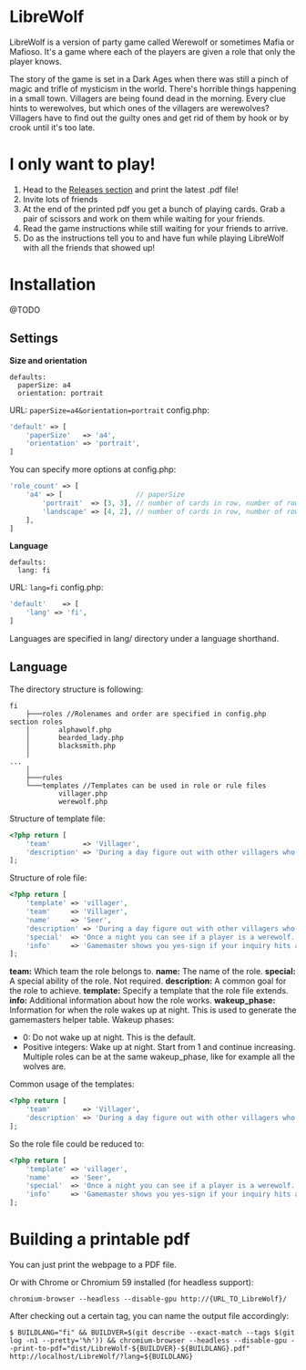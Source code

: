 # LibreWolf

LibreWolf is a version of party game called Werewolf or sometimes Mafia or Mafioso. It's a game where each of the players are given a role that only the player knows.

The story of the game is set in a Dark Ages when there was still a pinch of magic and trifle of mysticism in the world. There's horrible things happening in a small town. Villagers are being found dead in the morning. Every clue hints to werewolves, but which ones of the villagers are werewolves? Villagers have to find out the guilty ones and get rid of them by hook or by crook until it's too late.

# I only want to play!

1. Head to the [Releases section](https://github.com/Zachu/LibreWolf/releases) and print the latest .pdf file!
2. Invite lots of friends
3. At the end of the printed pdf you get a bunch of playing cards. Grab a pair of scissors and work on them while waiting for your friends.
4. Read the game instructions while still waiting for your friends to arrive.
5. Do as the instructions tell you to and have fun while playing LibreWolf with all the friends that showed up!

# Installation

@TODO

## Settings

__Size and orientation__
```
defaults:
  paperSize: a4
  orientation: portrait
```

URL: `paperSize=a4&orientation=portrait`
config.php: 
```php
'default' => [
    'paperSize'   => 'a4',
    'orientation' => 'portrait',
]
```

You can specify more options at config.php:
```php
'role_count' => [
    'a4' => [                  // paperSize
        'portrait'  => [3, 3], // number of cards in row, number of rows
        'landscape' => [4, 2], // number of cards in row, number of rows
    ],
]
```

__Language__
```
defaults:
  lang: fi
```

URL: `lang=fi`
config.php:
```php
'default'    => [
    'lang' => 'fi',
]
```

Languages are specified in lang/ directory under a language shorthand.

## Language

The directory structure is following:
```
fi
    ├───roles //Rolenames and order are specified in config.php section roles
    │       alphawolf.php
    │       bearded_lady.php
    │       blacksmith.php
    │
...
    │
    ├───rules
    └───templates //Templates can be used in role or rule files
            villager.php
            werewolf.php
```

Structure of template file:
```php
<?php return [
    'team'        => 'Villager',
    'description' => 'During a day figure out with other villagers who are the werewolves, and get rid of them before it is too late!',
];
```

Structure of role file:
```php
<?php return [
    'template' => 'villager',
    'team'     => 'Villager',
    'name'     => 'Seer',
    'description' => 'During a day figure out with other villagers who are the werewolves, and get rid of them before it is too late!',
    'special'  => 'Once a night you can see if a player is a werewolf.',
    'info'     => 'Gamemaster shows you yes-sign if your inquiry hits a werewolf.',
];
```
__team:__ Which team the role belongs to.
__name:__ The name of the role.
__special:__ A special ability of the role. Not required.
__description:__ A common goal for the role to achieve.
__template:__ Specify a template that the role file extends.
__info:__ Additional information about how the role works.
__wakeup_phase:__ Information for when the role wakes up at night. This is used to generate the gamemasters helper table.
Wakeup phases:
 - 0: Do not wake up at night. This is the default.
 - Positive integers: Wake up at night. Start from 1 and continue increasing. Multiple roles can be at the same wakeup_phase, like for example all the wolves are.

Common usage of the templates:
```php
<?php return [
    'team'        => 'Villager',
    'description' => 'During a day figure out with other villagers who are the werewolves, and get rid of them before it is too late!',
];
```

So the role file could be reduced to:
```php
<?php return [
    'template' => 'villager',
    'name'     => 'Seer',
    'special'  => 'Once a night you can see if a player is a werewolf.',
    'info'     => 'Gamemaster shows you yes-sign if your inquiry hits a werewolf.',
];
```

# Building a printable pdf

You can just print the webpage to a PDF file.

Or with Chrome or Chromium 59 installed (for headless support):
```
chromium-browser --headless --disable-gpu http://{URL_TO_LibreWolf}/
```

After checking out a certain tag, you can name the output file accordingly:
```
$ BUILDLANG="fi" && BUILDVER=$(git describe --exact-match --tags $(git log -n1 --pretty='%h')) && chromium-browser --headless --disable-gpu --print-to-pdf="dist/LibreWolf-${BUILDVER}-${BUILDLANG}.pdf" http://localhost/LibreWolf/?lang=${BUILDLANG}
```
